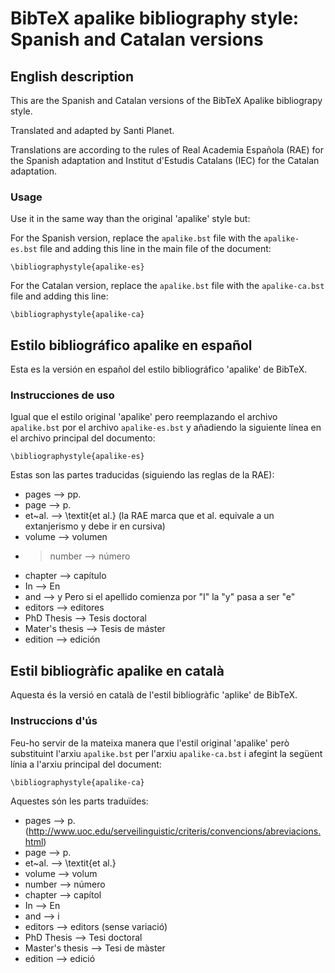 # BibTeX apalike bibliography style: Spanish and Catalan versions
## English description</h2>

This are the Spanish and Catalan versions of the BibTeX Apalike bibliograpy style.

Translated and adapted by Santi Planet.

Translations are according to the rules of Real Academia Española (RAE) for the Spanish adaptation and Institut d'Estudis Catalans (IEC) for the Catalan adaptation.

### Usage

Use it in the same way than the original 'apalike' style but:

For the Spanish version, replace the `apalike.bst` file with the `apalike-es.bst` file and adding this line in the main file of the document:

```
\bibliographystyle{apalike-es}
```

For the Catalan version, replace the `apalike.bst` file with the `apalike-ca.bst` file and adding this line:

```
\bibliographystyle{apalike-ca}
```

## Estilo bibliográfico apalike en español

Esta es la versión en español del estilo bibliográfico 'apalike' de BibTeX.

### Instrucciones de uso

Igual que el estilo original 'apalike' pero reemplazando el archivo `apalike.bst` por el archivo `apalike-es.bst` y añadiendo la siguiente línea en el archivo principal del documento:

```
\bibliographystyle{apalike-es}
```

Estas son las partes traducidas (siguiendo las reglas de la RAE):

* pages --> pp.
* page --> p.
* et~al. --> \textit{et al.} (la RAE marca que et al. equivale a un extanjerismo y debe ir en cursiva)
* volume --> volumen
* >number --> número
* chapter --> capítulo
* In --> En
* and --> y Pero si el apellido comienza por "I" la "y" pasa a ser "e"
* editors --> editores
* PhD Thesis --> Tesis doctoral
* Mater's thesis --> Tesis de máster
* edition --> edición

## Estil bibliogràfic apalike en català

Aquesta és la versió en català de l'estil bibliogràfic 'aplike' de BibTeX.

### Instruccions d'ús

Feu-ho servir de la mateixa manera que l'estil original 'apalike' però substituint l'arxiu `apalike.bst` per l'arxiu `apalike-ca.bst` i afegint la següent línia a l'arxiu principal del document: 

```
\bibliographystyle{apalike-ca}
```

Aquestes són les parts traduïdes:

* pages --> p. (http://www.uoc.edu/serveilinguistic/criteris/convencions/abreviacions.html)
* page --> p.
* et~al. --> \textit{et al.}
* volume --> volum
* number --> número
* chapter --> capítol
* In --> En
* and --> i
* editors --> editors (sense variació)
* PhD Thesis --> Tesi doctoral
* Master's thesis --> Tesi de màster
* edition --> edició

